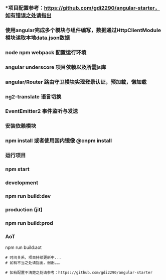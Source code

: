 ### *项目配置参考：https://github.com/gdi2290/angular-starter，如有错误之处请指出

### 使用angular完成多个模块与组件编写，数据通过HttpClientModule模块读取本地data.json数据

### node npm webpack 配置运行环境
### angular underscore 项目依赖以及所需js库
### angular/Router  路由守卫模块实现登录认证，预加载，懒加载
### ng2-translate 语言切换
### EventEmitter2 事件监听与发送

### 安装依赖模块
### npm install 或者使用国内镜像 @cnpm install

### 运行项目
### npm start

### development
### npm run build:dev
### production (jit)
### npm run build:prod
### AoT
npm run build:aot
```
# 时间关系，项目持续更新中...
# 如有不当之处请指出，谢谢。。。

# 如有配置不清楚之处请参考：https://github.com/gdi2290/angular-starter
